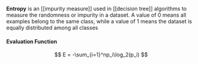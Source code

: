 **Entropy** is an [[impurity measure]] used in [[decision tree]] algorithms to measure the randomness or impurity in a dataset. A value of 0 means all examples belong to the same class, while a value of 1 means the dataset is equally distributed among all classes

#### Evaluation Function
$$
E = -\sum_{i=1}^np_i\log_2(p_i)
$$